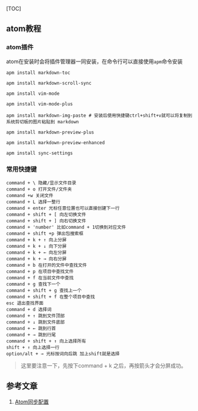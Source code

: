 [TOC]
## atom教程

### atom插件
atom在安装时会将插件管理器一同安装，在命令行可以直接使用`apm`命令安装

```
apm install markdown-toc

apm install markdown-scroll-sync

apm install vim-mode

apm install vim-mode-plus

apm install markdown-img-paste # 安装后使用快捷键ctrl+shift+v就可以将复制到系统剪切板的图片粘贴到 markdown

apm install markdown-preview-plus

apm install markdown-preview-enhanced

apm install sync-settings
```

### 常用快捷键
```
command + \ 隐藏/显示文件目录
command + o 打开文件/文件夹
command +w 关闭文件
command + L 选择一整行
command + enter 光标任意位置也可以直接创建下一行
command + shift + [ 向左切换文件
command + shift + ] 向右切换文件
command + 'number' 比如command + 1切换到对应文件
command + shift +p 弹出包搜索框
command + k + ↑ 向上分屏
command + k + ↓ 向下分屏
command + k + ← 向左分屏
command + k + → 向右分屏
command + b 在打开的文件中查找文件
command + p 在项目中查找文件
command + f 在当前文件中查找
command + g 查找下一个
command + shift + g 查找上一个
command + shift + f 在整个项目中查找
esc 退出查找界面
command + d 选择词
command + ↑ 跳到文件顶部
command + ↓ 跳到文件底部
command + ← 跳到行首
command + → 跳到行尾
command + shift + ↑ 向上选择所有
shift + ↑ 向上选择一行
option/alt + → 光标按词向后跳 加上shift就是选择
```
> 这里要注意一下，先按下command + k 之后，再按箭头才会分屏成功。

## 参考文章
1. [Atom同步配置](http://www.cnblogs.com/hooray/p/5885211.html)
